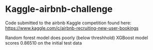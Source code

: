 # Kaggle-airbnb-challenge
Code submitted to the airbnb Kaggle competition found here: https://www.kaggle.com/c/airbnb-recruiting-new-user-bookings

Random forest model does poorly (below threshhold)
XGBoost model scores 0.86510 on the initial test data
